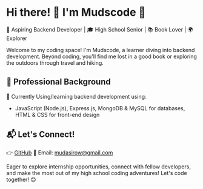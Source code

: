 # Hi there! 👋 I'm Mudscode 🚀

🌟 Aspiring Backend Developer | 🎓 High School Senior | 📚 Book Lover | 🌍 Explorer

Welcome to my coding space! I'm Mudscode, a learner diving into backend development. Beyond coding, you'll find me lost in a good book or exploring the outdoors through travel and hiking.

## 💼 Professional Background

🚀 Currently Using/learning backend development using:
- JavaScript (Node.js), Express.js, MongoDB & MySQL for databases, HTML & CSS for front-end design

## 📬 Let's Connect!

👉 [GitHub](https://github.com/mudscode)
📧 Email: mudasirow@gmail.com

Eager to explore internship opportunities, connect with fellow developers, and make the most out of my high school coding adventures! Let's code together! 😊


